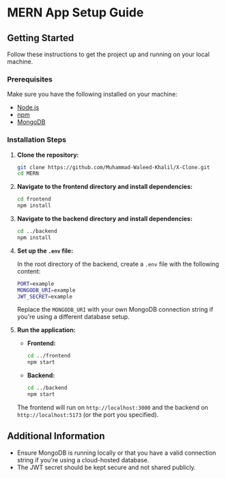 


# MERN App Setup Guide

## Getting Started

Follow these instructions to get the project up and running on your local machine.

### Prerequisites

Make sure you have the following installed on your machine:
- [Node.js](https://nodejs.org/)
- [npm](https://www.npmjs.com/)
- [MongoDB](https://www.mongodb.com/)

### Installation Steps

1. **Clone the repository:**

   ```bash
   git clone https://github.com/Muhammad-Waleed-Khalil/X-Clone.git
   cd MERN
   ```

2. **Navigate to the frontend directory and install dependencies:**

   ```bash
   cd frontend
   npm install
   ```

3. **Navigate to the backend directory and install dependencies:**

   ```bash
   cd ../backend
   npm install
   ```

4. **Set up the `.env` file:**

   In the root directory of the backend, create a `.env` file with the following content:

   ```bash
   PORT=example
   MONGODB_URI=example
   JWT_SECRET=example
   ```

   Replace the `MONGODB_URI` with your own MongoDB connection string if you're using a different database setup.

5. **Run the application:**

   - **Frontend:**
     ```bash
     cd ../frontend
     npm start
     ```

   - **Backend:**
     ```bash
     cd ../backend
     npm start
     ```

   The frontend will run on `http://localhost:3000` and the backend on `http://localhost:5173` (or the port you specified).

## Additional Information

- Ensure MongoDB is running locally or that you have a valid connection string if you're using a cloud-hosted database.
- The JWT secret should be kept secure and not shared publicly.

